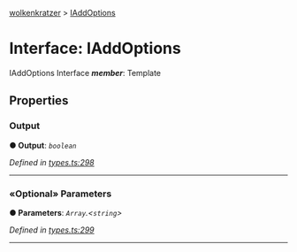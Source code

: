 [wolkenkratzer](../README.md) > [IAddOptions](../interfaces/iaddoptions.md)



# Interface: IAddOptions


IAddOptions Interface
*__member__*: Template



## Properties
<a id="output"></a>

###  Output

**●  Output**:  *`boolean`* 

*Defined in [types.ts:298](https://github.com/arminhammer/wolkenkratzer/blob/ec8acae/src/types.ts#L298)*





___

<a id="parameters"></a>

### «Optional» Parameters

**●  Parameters**:  *`Array`.<`string`>* 

*Defined in [types.ts:299](https://github.com/arminhammer/wolkenkratzer/blob/ec8acae/src/types.ts#L299)*





___


